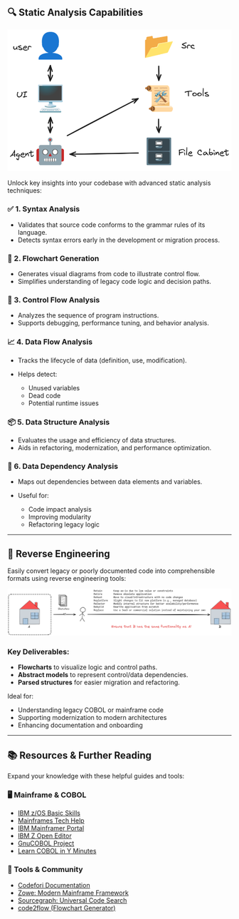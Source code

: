 ## 🔍 Static Analysis Capabilities

![img](img.png)

Unlock key insights into your codebase with advanced static analysis techniques:

### ✅ 1. Syntax Analysis

* Validates that source code conforms to the grammar rules of its language.
* Detects syntax errors early in the development or migration process.

### 🔄 2. Flowchart Generation

* Generates visual diagrams from code to illustrate control flow.
* Simplifies understanding of legacy code logic and decision paths.

### 🔁 3. Control Flow Analysis

* Analyzes the sequence of program instructions.
* Supports debugging, performance tuning, and behavior analysis.

### 📈 4. Data Flow Analysis

* Tracks the lifecycle of data (definition, use, modification).
* Helps detect:

  * Unused variables
  * Dead code
  * Potential runtime issues

### 📦 5. Data Structure Analysis

* Evaluates the usage and efficiency of data structures.
* Aids in refactoring, modernization, and performance optimization.

### 🔗 6. Data Dependency Analysis

* Maps out dependencies between data elements and variables.
* Useful for:

  * Code impact analysis
  * Improving modularity
  * Refactoring legacy logic

---

## 🧠 Reverse Engineering

Easily convert legacy or poorly documented code into comprehensible formats using reverse engineering tools:

![Reverse Engineering Overview](pic.png)

### Key Deliverables:

* **Flowcharts** to visualize logic and control paths.
* **Abstract models** to represent control/data dependencies.
* **Parsed structures** for easier migration and refactoring.

Ideal for:

* Understanding legacy COBOL or mainframe code
* Supporting modernization to modern architectures
* Enhancing documentation and onboarding

---

## 📚 Resources & Further Reading

Expand your knowledge with these helpful guides and tools:

### 🖥️ Mainframe & COBOL

* [IBM z/OS Basic Skills](https://www.ibm.com/docs/en/zos-basic-skills)
* [Mainframes Tech Help](https://www.mainframestechhelp.com/)
* [IBM Mainframer Portal](https://www.ibmmainframer.com/#)
* [IBM Z Open Editor](https://ibm.github.io/zopeneditor-about/)
* [GnuCOBOL Project](https://gnucobol.sourceforge.io/)
* [Learn COBOL in Y Minutes](https://learnxinyminutes.com/cobol/)

### 🔧 Tools & Community

* [Codefori Documentation](https://codefori.github.io/docs/)
* [Zowe: Modern Mainframe Framework](https://www.zowe.org/)
* [Sourcegraph: Universal Code Search](https://sourcegraph.com/)
* [code2flow (Flowchart Generator)](https://github.com/scottrogowski/code2flow)
